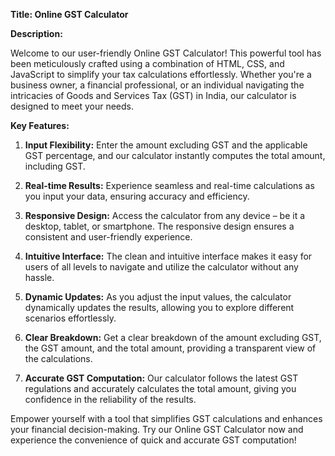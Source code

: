 
**Title: Online GST Calculator**

**Description:**

Welcome to our user-friendly Online GST Calculator! This powerful tool has been meticulously crafted using a combination of HTML, CSS, and JavaScript to simplify your tax calculations effortlessly. Whether you're a business owner, a financial professional, or an individual navigating the intricacies of Goods and Services Tax (GST) in India, our calculator is designed to meet your needs.

**Key Features:**

1. **Input Flexibility:** Enter the amount excluding GST and the applicable GST percentage, and our calculator instantly computes the total amount, including GST.

2. **Real-time Results:** Experience seamless and real-time calculations as you input your data, ensuring accuracy and efficiency.

3. **Responsive Design:** Access the calculator from any device – be it a desktop, tablet, or smartphone. The responsive design ensures a consistent and user-friendly experience.

4. **Intuitive Interface:** The clean and intuitive interface makes it easy for users of all levels to navigate and utilize the calculator without any hassle.

5. **Dynamic Updates:** As you adjust the input values, the calculator dynamically updates the results, allowing you to explore different scenarios effortlessly.

6. **Clear Breakdown:** Get a clear breakdown of the amount excluding GST, the GST amount, and the total amount, providing a transparent view of the calculations.

7. **Accurate GST Computation:** Our calculator follows the latest GST regulations and accurately calculates the total amount, giving you confidence in the reliability of the results.

Empower yourself with a tool that simplifies GST calculations and enhances your financial decision-making. Try our Online GST Calculator now and experience the convenience of quick and accurate GST computation!

